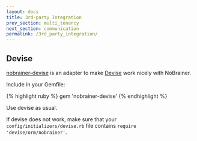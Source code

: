 ```yaml
---
layout: docs
title: 3rd-party Integration
prev_section: multi_tenancy
next_section: communication
permalink: /3rd_party_integration/
---
```


## Devise

[nobrainer-devise](https://github.com/nviennot/nobrainer-devise) is an adapter
to make [Devise](https://github.com/plataformatec/devise/) work nicely with
NoBrainer.

Include in your Gemfile:

{% highlight ruby %}
gem 'nobrainer-devise'
{% endhighlight %}

Use devise as usual.

If devise does not work, make sure that your `config/initializers/devise.rb` file
contains `require 'devise/orm/nobrainer'`.
